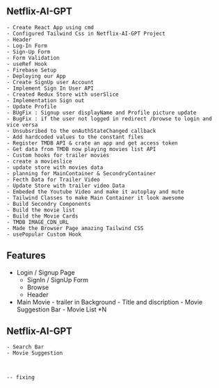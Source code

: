 
## Netflix-AI-GPT 

    - Create React App using cmd  
    - Configured Tailwind Css in Netflix-AI-GPT Project
    - Header 
    - Log-In Form 
    - Sign-Up Form
    - Form Validation 
    - useRef Hook
    - Firebase Setup 
    - Deploying our App 
    - Create SignUp user Account
    - Implement Sign In User API 
    - Created Redux Store with userSlice 
    - Implementation Sign out 
    - Update Profile 
    - BUgFix : Signup user displayName and Profile picture update 
    - BugFix : if the user not logged in redirect /browse to login and vice versa 
    - Unsubsribed to the onAuthStateChanged callback 
    - Add hardcoded values to the constant files
    - Register TMDB API & crate an app and get access token
    - Get data from TMDB now playing movies list API 
    - Custom hooks for trailer movies
    - create a movieslice 
    - update store with movies data 
    - planning for MainContainer & SecondryContainer
    - Fecth Data for Trailer Video
    - Update Store with trailer video Data
    - Embeded the Youtube Video and make it autoplay and mute 
    - Tailwind Classes to make Main Container it look awesome 
    - Build Secondry Components 
    - Build the movie list 
    - Build the Movie Cards
    - TMDB IMAGE_CDN_URL
    - Made the Browser Page amazing Tailwind CSS
    - usePopular Custom Hook




## Features 
- Login / Signup Page 
    - SignIn / SignUp Form
    - Browse 
    - Header 
 - Main Movie
        - trailer in Background
        - Title and discription 
        - Movie Suggestion Bar 
            - Movie List *N 

## Netflix-AI-GPT 
    - Search Bar
    - Movie Suggestion 
    


    -- fixing 